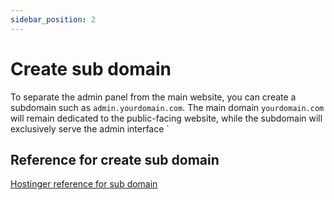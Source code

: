 ```yaml
---
sidebar_position: 2
---
```


# Create sub domain

To separate the admin panel from the main website, you can create a subdomain such as `admin.yourdomain.com`. The main domain `yourdomain.com` will remain dedicated to the public-facing website, while the subdomain will exclusively serve the admin interface
`
## Reference for create sub domain

[Hostinger reference for sub domain](https://support.hostinger.com/en/articles/1583405-how-to-create-and-delete-subdomains)
